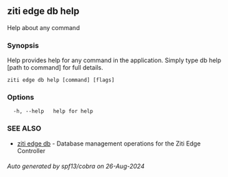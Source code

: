 ## ziti edge db help

Help about any command

### Synopsis

Help provides help for any command in the application.
Simply type db help [path to command] for full details.

```
ziti edge db help [command] [flags]
```

### Options

```
  -h, --help   help for help
```

### SEE ALSO

* [ziti edge db](../db.md)	 - Database management operations for the Ziti Edge Controller

###### Auto generated by spf13/cobra on 26-Aug-2024
